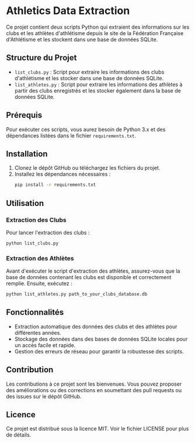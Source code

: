 # Athletics Data Extraction

Ce projet contient deux scripts Python qui extraient des informations sur les clubs et les athlètes d'athlétisme depuis le site de la Fédération Française d'Athlétisme et les stockent dans une base de données SQLite.

## Structure du Projet

- `list_clubs.py` : Script pour extraire les informations des clubs d'athlétisme et les stocker dans une base de données SQLite.
- `list_athletes.py` : Script pour extraire les informations des athlètes à partir des clubs enregistrés et les stocker également dans la base de données SQLite.

## Prérequis

Pour exécuter ces scripts, vous aurez besoin de Python 3.x et des dépendances listées dans le fichier `requirements.txt`.

## Installation

1. Clonez le dépôt GitHub ou téléchargez les fichiers du projet.
2. Installez les dépendances nécessaires :
   ```bash
   pip install -r requirements.txt
   ```

## Utilisation

### Extraction des Clubs

Pour lancer l'extraction des clubs :

```bash
python list_clubs.py
```

### Extraction des Athlètes

Avant d'exécuter le script d'extraction des athlètes, assurez-vous que la base de données contenant les clubs est disponible et correctement remplie. Ensuite, exécutez :

```bash
python list_athletes.py path_to_your_clubs_database.db
```

## Fonctionnalités

- Extraction automatique des données des clubs et des athlètes pour différentes années.
- Stockage des données dans des bases de données SQLite locales pour un accès facile et rapide.
- Gestion des erreurs de réseau pour garantir la robustesse des scripts.

## Contribution

Les contributions à ce projet sont les bienvenues. Vous pouvez proposer des améliorations ou des corrections en soumettant des pull requests ou des issues sur le dépôt GitHub.

## Licence

Ce projet est distribué sous la licence MIT. Voir le fichier LICENSE pour plus de détails.
